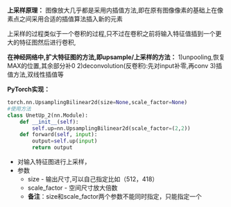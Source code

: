 **上采样原理：**
图像放大几乎都是采用内插值方法,即在原有图像像素的基础上在像素点之间采用合适的插值算法插入新的元素

上采样的过程类似于一个卷积的过程,只不过在卷积之前将输入特征值插到一个更大的特征图然后进行卷积,

**在神经网络中,扩大特征图的方法,即upsample/上采样的方法：**
1)unpooling,恢复MAX的位置,其余部分补0
2)deconvolution(反卷积):先对input补零,再conv
3)插值方法,双线性插值等

**PyTorch实现：**
```python
torch.nn.UpsamplingBilinear2d(size=None,scale_factor=None)
#使用方法
class UnetUp_2(nn.Module):
    def __init__(self):
        self.up=nn.UpsamplingBilinear2d(scale_factor=(2,2))
    def forward(self, input):
        output=self.up(input)
        return output
```
-   对输入特征图进行上采样，
-   参数
    -   size - 输出尺寸,可以自己指定比如（512，418）
    -   scale_factor - 空间尺寸放大倍数
    -   **备注**：size和scale_factor两个参数不能同时指定，只能指定一个
